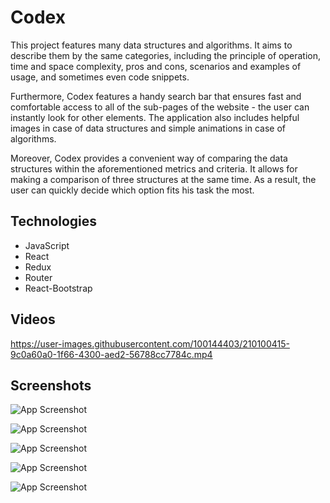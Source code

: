 # Codex

This project features many data structures and algorithms. It aims to describe them by the same categories, including the principle of operation, time and space complexity, pros and cons, scenarios and examples of usage, and sometimes even code snippets.

Furthermore, Codex features a handy search bar that ensures fast and comfortable access to all of the sub-pages of the website - the user can instantly look for other elements. The application also includes helpful images in case of data structures and simple animations in case of algorithms.

Moreover, Codex provides a convenient way of comparing the data structures within the aforementioned metrics and criteria. It allows for making a comparison of three structures at the same time. As a result, the user can quickly decide which option fits his task the most.

## Technologies

- JavaScript
- React
- Redux
- Router
- React-Bootstrap

## Videos

https://user-images.githubusercontent.com/100144403/210100415-9c0a60a0-1f66-4300-aed2-56788cc7784c.mp4

## Screenshots

![App Screenshot](https://i.imgur.com/qE3ijRM.png)

![App Screenshot](https://i.imgur.com/33FyxF1.png)

![App Screenshot](https://i.imgur.com/L0zW236.png)

![App Screenshot](https://i.imgur.com/3A1MVOI.png)

![App Screenshot](https://i.imgur.com/wMbJQv7.png)
